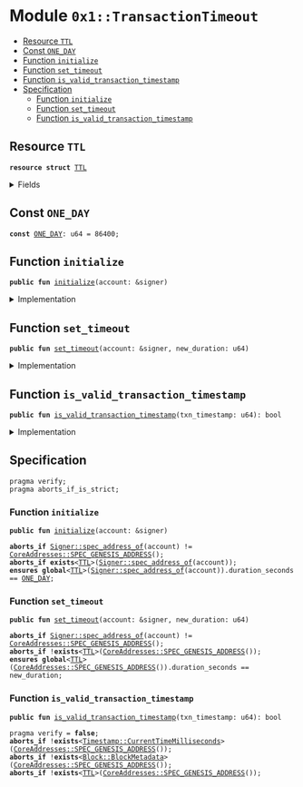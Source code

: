 
<a name="0x1_TransactionTimeout"></a>

# Module `0x1::TransactionTimeout`



-  [Resource <code><a href="TransactionTimeout.md#0x1_TransactionTimeout_TTL">TTL</a></code>](#0x1_TransactionTimeout_TTL)
-  [Const <code><a href="TransactionTimeout.md#0x1_TransactionTimeout_ONE_DAY">ONE_DAY</a></code>](#0x1_TransactionTimeout_ONE_DAY)
-  [Function <code>initialize</code>](#0x1_TransactionTimeout_initialize)
-  [Function <code>set_timeout</code>](#0x1_TransactionTimeout_set_timeout)
-  [Function <code>is_valid_transaction_timestamp</code>](#0x1_TransactionTimeout_is_valid_transaction_timestamp)
-  [Specification](#@Specification_0)
    -  [Function <code>initialize</code>](#@Specification_0_initialize)
    -  [Function <code>set_timeout</code>](#@Specification_0_set_timeout)
    -  [Function <code>is_valid_transaction_timestamp</code>](#@Specification_0_is_valid_transaction_timestamp)


<a name="0x1_TransactionTimeout_TTL"></a>

## Resource `TTL`



<pre><code><b>resource</b> <b>struct</b> <a href="TransactionTimeout.md#0x1_TransactionTimeout_TTL">TTL</a>
</code></pre>



<details>
<summary>Fields</summary>


<dl>
<dt>
<code>duration_seconds: u64</code>
</dt>
<dd>

</dd>
</dl>


</details>

<a name="0x1_TransactionTimeout_ONE_DAY"></a>

## Const `ONE_DAY`



<pre><code><b>const</b> <a href="TransactionTimeout.md#0x1_TransactionTimeout_ONE_DAY">ONE_DAY</a>: u64 = 86400;
</code></pre>



<a name="0x1_TransactionTimeout_initialize"></a>

## Function `initialize`



<pre><code><b>public</b> <b>fun</b> <a href="TransactionTimeout.md#0x1_TransactionTimeout_initialize">initialize</a>(account: &signer)
</code></pre>



<details>
<summary>Implementation</summary>


<pre><code><b>public</b> <b>fun</b> <a href="TransactionTimeout.md#0x1_TransactionTimeout_initialize">initialize</a>(account: &signer) {
  // Only callable by the Genesis address
  <b>assert</b>(<a href="Signer.md#0x1_Signer_address_of">Signer::address_of</a>(account) == <a href="CoreAddresses.md#0x1_CoreAddresses_GENESIS_ADDRESS">CoreAddresses::GENESIS_ADDRESS</a>(), <a href="ErrorCode.md#0x1_ErrorCode_ENOT_GENESIS_ACCOUNT">ErrorCode::ENOT_GENESIS_ACCOUNT</a>());
  // Currently set <b>to</b> 1day.
  //TODO set by onchain config.
  move_to(account, <a href="TransactionTimeout.md#0x1_TransactionTimeout_TTL">TTL</a> {duration_seconds: <a href="TransactionTimeout.md#0x1_TransactionTimeout_ONE_DAY">ONE_DAY</a>});
}
</code></pre>



</details>

<a name="0x1_TransactionTimeout_set_timeout"></a>

## Function `set_timeout`



<pre><code><b>public</b> <b>fun</b> <a href="TransactionTimeout.md#0x1_TransactionTimeout_set_timeout">set_timeout</a>(account: &signer, new_duration: u64)
</code></pre>



<details>
<summary>Implementation</summary>


<pre><code><b>public</b> <b>fun</b> <a href="TransactionTimeout.md#0x1_TransactionTimeout_set_timeout">set_timeout</a>(account: &signer, new_duration: u64) <b>acquires</b> <a href="TransactionTimeout.md#0x1_TransactionTimeout_TTL">TTL</a> {
  // Only callable by the Genesis address
  <b>assert</b>(<a href="Signer.md#0x1_Signer_address_of">Signer::address_of</a>(account) == <a href="CoreAddresses.md#0x1_CoreAddresses_GENESIS_ADDRESS">CoreAddresses::GENESIS_ADDRESS</a>(), <a href="ErrorCode.md#0x1_ErrorCode_ENOT_GENESIS_ACCOUNT">ErrorCode::ENOT_GENESIS_ACCOUNT</a>());

  <b>let</b> timeout = borrow_global_mut&lt;<a href="TransactionTimeout.md#0x1_TransactionTimeout_TTL">TTL</a>&gt;(<a href="CoreAddresses.md#0x1_CoreAddresses_GENESIS_ADDRESS">CoreAddresses::GENESIS_ADDRESS</a>());
  timeout.duration_seconds = new_duration;
}
</code></pre>



</details>

<a name="0x1_TransactionTimeout_is_valid_transaction_timestamp"></a>

## Function `is_valid_transaction_timestamp`



<pre><code><b>public</b> <b>fun</b> <a href="TransactionTimeout.md#0x1_TransactionTimeout_is_valid_transaction_timestamp">is_valid_transaction_timestamp</a>(txn_timestamp: u64): bool
</code></pre>



<details>
<summary>Implementation</summary>


<pre><code><b>public</b> <b>fun</b> <a href="TransactionTimeout.md#0x1_TransactionTimeout_is_valid_transaction_timestamp">is_valid_transaction_timestamp</a>(txn_timestamp: u64): bool <b>acquires</b> <a href="TransactionTimeout.md#0x1_TransactionTimeout_TTL">TTL</a> {
  <b>let</b> current_block_time = <a href="Timestamp.md#0x1_Timestamp_now_seconds">Timestamp::now_seconds</a>();
  <b>let</b> block_number = <a href="Block.md#0x1_Block_get_current_block_number">Block::get_current_block_number</a>();
  // before first block, just require txn_timestamp &gt; genesis timestamp.
  <b>if</b> (block_number == 0) {
    <b>return</b> txn_timestamp &gt; current_block_time
  };
  <b>let</b> timeout = borrow_global&lt;<a href="TransactionTimeout.md#0x1_TransactionTimeout_TTL">TTL</a>&gt;(<a href="CoreAddresses.md#0x1_CoreAddresses_GENESIS_ADDRESS">CoreAddresses::GENESIS_ADDRESS</a>()).duration_seconds;
  <b>let</b> max_txn_time = current_block_time + timeout;
  current_block_time &lt; txn_timestamp && txn_timestamp &lt; max_txn_time
}
</code></pre>



</details>

<a name="@Specification_0"></a>

## Specification



<pre><code>pragma verify;
pragma aborts_if_is_strict;
</code></pre>



<a name="@Specification_0_initialize"></a>

### Function `initialize`


<pre><code><b>public</b> <b>fun</b> <a href="TransactionTimeout.md#0x1_TransactionTimeout_initialize">initialize</a>(account: &signer)
</code></pre>




<pre><code><b>aborts_if</b> <a href="Signer.md#0x1_Signer_spec_address_of">Signer::spec_address_of</a>(account) != <a href="CoreAddresses.md#0x1_CoreAddresses_SPEC_GENESIS_ADDRESS">CoreAddresses::SPEC_GENESIS_ADDRESS</a>();
<b>aborts_if</b> <b>exists</b>&lt;<a href="TransactionTimeout.md#0x1_TransactionTimeout_TTL">TTL</a>&gt;(<a href="Signer.md#0x1_Signer_spec_address_of">Signer::spec_address_of</a>(account));
<b>ensures</b> <b>global</b>&lt;<a href="TransactionTimeout.md#0x1_TransactionTimeout_TTL">TTL</a>&gt;(<a href="Signer.md#0x1_Signer_spec_address_of">Signer::spec_address_of</a>(account)).duration_seconds == <a href="TransactionTimeout.md#0x1_TransactionTimeout_ONE_DAY">ONE_DAY</a>;
</code></pre>



<a name="@Specification_0_set_timeout"></a>

### Function `set_timeout`


<pre><code><b>public</b> <b>fun</b> <a href="TransactionTimeout.md#0x1_TransactionTimeout_set_timeout">set_timeout</a>(account: &signer, new_duration: u64)
</code></pre>




<pre><code><b>aborts_if</b> <a href="Signer.md#0x1_Signer_spec_address_of">Signer::spec_address_of</a>(account) != <a href="CoreAddresses.md#0x1_CoreAddresses_SPEC_GENESIS_ADDRESS">CoreAddresses::SPEC_GENESIS_ADDRESS</a>();
<b>aborts_if</b> !<b>exists</b>&lt;<a href="TransactionTimeout.md#0x1_TransactionTimeout_TTL">TTL</a>&gt;(<a href="CoreAddresses.md#0x1_CoreAddresses_SPEC_GENESIS_ADDRESS">CoreAddresses::SPEC_GENESIS_ADDRESS</a>());
<b>ensures</b> <b>global</b>&lt;<a href="TransactionTimeout.md#0x1_TransactionTimeout_TTL">TTL</a>&gt;(<a href="CoreAddresses.md#0x1_CoreAddresses_SPEC_GENESIS_ADDRESS">CoreAddresses::SPEC_GENESIS_ADDRESS</a>()).duration_seconds == new_duration;
</code></pre>



<a name="@Specification_0_is_valid_transaction_timestamp"></a>

### Function `is_valid_transaction_timestamp`


<pre><code><b>public</b> <b>fun</b> <a href="TransactionTimeout.md#0x1_TransactionTimeout_is_valid_transaction_timestamp">is_valid_transaction_timestamp</a>(txn_timestamp: u64): bool
</code></pre>




<pre><code>pragma verify = <b>false</b>;
<b>aborts_if</b> !<b>exists</b>&lt;<a href="Timestamp.md#0x1_Timestamp_CurrentTimeMilliseconds">Timestamp::CurrentTimeMilliseconds</a>&gt;(<a href="CoreAddresses.md#0x1_CoreAddresses_SPEC_GENESIS_ADDRESS">CoreAddresses::SPEC_GENESIS_ADDRESS</a>());
<b>aborts_if</b> !<b>exists</b>&lt;<a href="Block.md#0x1_Block_BlockMetadata">Block::BlockMetadata</a>&gt;(<a href="CoreAddresses.md#0x1_CoreAddresses_SPEC_GENESIS_ADDRESS">CoreAddresses::SPEC_GENESIS_ADDRESS</a>());
<b>aborts_if</b> !<b>exists</b>&lt;<a href="TransactionTimeout.md#0x1_TransactionTimeout_TTL">TTL</a>&gt;(<a href="CoreAddresses.md#0x1_CoreAddresses_SPEC_GENESIS_ADDRESS">CoreAddresses::SPEC_GENESIS_ADDRESS</a>());
</code></pre>
